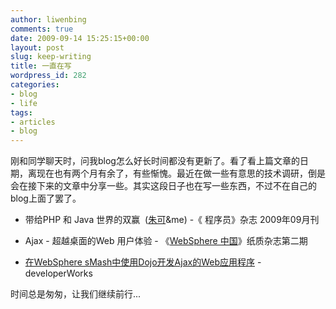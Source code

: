 ```yaml
---
author: liwenbing
comments: true
date: 2009-09-14 15:25:15+00:00
layout: post
slug: keep-writing
title: 一直在写
wordpress_id: 282
categories:
- blog
- life
tags:
- articles
- blog
---
```


刚和同学聊天时，问我blog怎么好长时间都没有更新了。看了看上篇文章的日期，离现在也有两个月有余了，有些惭愧。最近在做一些有意思的技术调研，倒是会在接下来的文章中分享一些。其实这段日子也在写一些东西，不过不在自己的blog上面了罢了。



	
  * 带给PHP 和 Java 世界的双赢  ([朱可](http://www.netvibes.com/shawnzhu)&me) -《 程序员》杂志 2009年09月刊

	
  * Ajax - 超越桌面的Web 用户体验 - 《[WebSphere 中国](http://www.webspherechina.net)》纸质杂志第二期

	
  * [在WebSphere sMash中使用Dojo开发Ajax的Web应用程序](http://www.ibm.com/developerworks/cn/websphere/library/techarticles/0909_smash_dojo_Ajaxdev/index.html) - developerWorks


时间总是匆匆，让我们继续前行...
